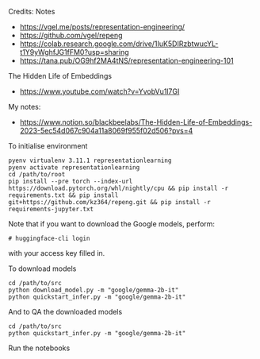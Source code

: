 Credits:
Notes
- https://vgel.me/posts/representation-engineering/
- https://github.com/vgel/repeng
- https://colab.research.google.com/drive/1IuK5DIRzbtwucYL-t1Y9yWghfJG1fFM0?usp=sharing
- https://tana.pub/OG9hf2MA4tNS/representation-engineering-101

The Hidden Life of Embeddings
- https://www.youtube.com/watch?v=YvobVu1l7GI

My notes:
- https://www.notion.so/blackbeelabs/The-Hidden-Life-of-Embeddings-2023-5ec54d067c904a11a8069f955f02d506?pvs=4

To initialise environment

```
pyenv virtualenv 3.11.1 representationlearning
pyenv activate representationlearning
cd /path/to/root
pip install --pre torch --index-url https://download.pytorch.org/whl/nightly/cpu && pip install -r requirements.txt && pip install git+https://github.com/kz364/repeng.git && pip install -r requirements-jupyter.txt
```
Note that if you want to download the Google models, perform:
```
# huggingface-cli login
```
with your access key filled in.

To download models
```
cd /path/to/src
python download_model.py -m "google/gemma-2b-it"
python quickstart_infer.py -m "google/gemma-2b-it"
```

And to QA the downloaded models
```
cd /path/to/src
python quickstart_infer.py -m "google/gemma-2b-it"
```

Run the notebooks